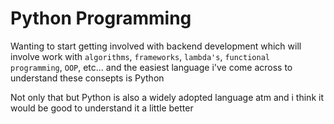 # Python Programming

Wanting to start getting involved with backend development which will involve
work with `algorithms`, `frameworks`, `lambda's`, `functional programming`,
`OOP`, etc... and the easiest language i've come across to understand these
consepts is Python

Not only that but Python is also a widely adopted language atm and i think it
would be good to understand it a little better
